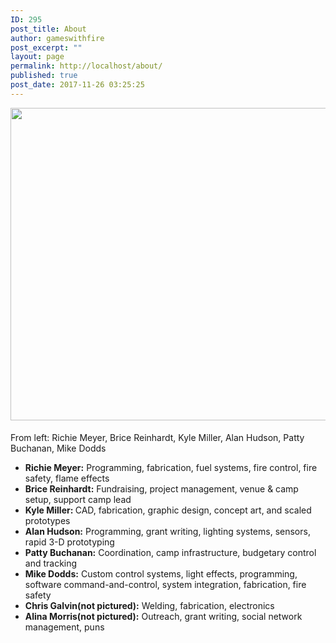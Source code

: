 ```yaml
---
ID: 295
post_title: About
author: gameswithfire
post_excerpt: ""
layout: page
permalink: http://localhost/about/
published: true
post_date: 2017-11-26 03:25:25
---
```

<img class="alignleft size-full wp-image-414" src="http://localhost/wp-content/uploads/2017/12/HellaScopeFP08-e1513903590250.jpg" alt="" width="800" height="500" style= "margin:0px 0px 5px;"/><p class="project_desc">From left: Richie Meyer, Brice Reinhardt, Kyle Miller, Alan Hudson, Patty Buchanan, Mike Dodds</p>
<ul>
<li><strong>Richie Meyer:</strong> Programming, fabrication, fuel systems, fire control, fire safety, flame effects</li>
<li><strong>Brice Reinhardt:</strong> Fundraising,  project management, venue & camp setup, support camp lead</li>
<li><strong>Kyle Miller: </strong>CAD, fabrication, graphic design, concept art, and scaled prototypes</li>
<li><strong>Alan Hudson:</strong> Programming, grant writing, lighting systems, sensors, rapid 3-D prototyping</li>
<li><strong>Patty Buchanan:</strong> Coordination, camp infrastructure, budgetary control and tracking</li>
<li><strong>Mike Dodds:</strong> Custom control systems, light effects, programming, software command-and-control, system integration, fabrication, fire safety</li>
<li><strong>Chris Galvin(not pictured):</strong> Welding, fabrication, electronics</li> 
<li><strong>Alina Morris(not pictured):</strong> Outreach, grant writing, social network management, puns</li>
</ul>